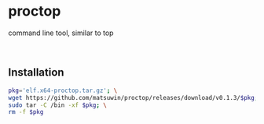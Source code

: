 # proctop
command line tool, similar to top

<br>

## Installation

```sh
pkg='elf.x64-proctop.tar.gz'; \
wget https://github.com/matsuwin/proctop/releases/download/v0.1.3/$pkg; \
sudo tar -C /bin -xf $pkg; \
rm -f $pkg
```

